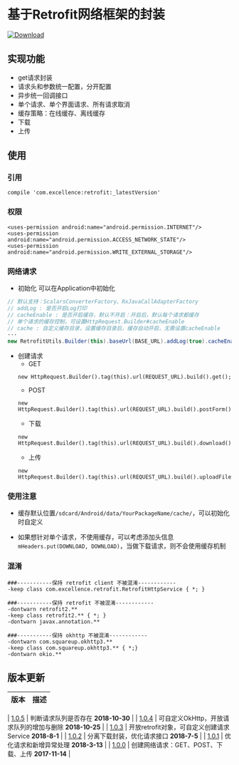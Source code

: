 # 基于Retrofit网络框架的封装

[![Download][icon_download]][download]

## 实现功能
* get请求封装
* 请求头和参数统一配置，分开配置
* 异步统一回调接口
* 单个请求、单个界面请求、所有请求取消
* 缓存策略：在线缓存、离线缓存
* 下载
* 上传

## 使用

### 引用
```
compile 'com.excellence:retrofit:_latestVersion'
```

### 权限
```
<uses-permission android:name="android.permission.INTERNET"/>
<uses-permission android:name="android.permission.ACCESS_NETWORK_STATE"/>
<uses-permission android:name="android.permission.WRITE_EXTERNAL_STORAGE"/>
```

### 网络请求

* 初始化
可以在Application中初始化
```java
// 默认支持：ScalarsConverterFactory、RxJavaCallAdapterFactory
// addLog : 是否开启Log打印
// cacheEnable : 是否开启缓存，默认不开启：开启后，默认每个请求都缓存
// 单个请求的缓存控制，可设置HttpRequest.Builder#cacheEnable
// cache : 自定义缓存目录，设置缓存目录后，缓存自动开启，无需设置cacheEnable
···
new RetrofitUtils.Builder(this).baseUrl(BASE_URL).addLog(true).cacheEnable(true).build();
```

* 创建请求
    * GET
    ```
    new HttpRequest.Builder().tag(this).url(REQUEST_URL).build().get();
    ```
    * POST
    ```
    new HttpRequest.Builder().tag(this).url(REQUEST_URL).build().postForm();
    ```
    * 下载
    ```
    new HttpRequest.Builder().tag(this).url(REQUEST_URL).build().download();
    ```
    * 上传
    ```
    new HttpRequest.Builder().tag(this).url(REQUEST_URL).build().uploadFile();
    ```

### 使用注意

* 缓存默认位置`/sdcard/Android/data/YourPackageName/cache/`，可以初始化时自定义

* 如果想针对单个请求，不使用缓存，可以考虑添加头信息`mHeaders.put(DOWNLOAD, DOWNLOAD)`，当做下载请求，则不会使用缓存机制

### 混淆

```
###-----------保持 retrofit client 不被混淆------------
-keep class com.excellence.retrofit.RetrofitHttpService { *; }

###-----------保持 retrofit 不被混淆------------
-dontwarn retrofit2.**
-keep class retrofit2.** { *; }
-dontwarn javax.annotation.**

###-----------保持 okhttp 不被混淆------------
-dontwarn com.squareup.okhttp3.**
-keep class com.squareup.okhttp3.** { *;}
-dontwarn okio.**
```

## 版本更新

| 版本 | 描述 |
| --- | ---- |

| [1.0.5][RetrofitClient1.0.5] | 判断请求队列是否存在 **2018-10-30** |
| [1.0.4][RetrofitClient1.0.4] | 可自定义OkHttp，开放请求队列的增加与删除 **2018-10-25** |
| [1.0.3][RetrofitClient1.0.3] | 开放retrofit对象，可自定义创建请求Service **2018-8-1** |
| [1.0.2][RetrofitClient1.0.2] | 分离下载封装，优化请求接口 **2018-7-5** |
| [1.0.1][RetrofitClient1.0.1] | 优化请求和新增异常处理 **2018-3-13** |
| [1.0.0][RetrofitClient1.0.0] | 创建网络请求：GET、POST、下载、上传 **2017-11-14** |

<!-- 网站链接 -->

[download]:https://bintray.com/veizhang/maven/retrofit/_latestVersion "Latest version"

<!-- 图片链接 -->

[icon_download]:https://api.bintray.com/packages/veizhang/maven/retrofit/images/download.svg

<!-- 版本 -->

[RetrofitClient1.0.5]:https://bintray.com/veizhang/maven/retrofit/1.0.5
[RetrofitClient1.0.4]:https://bintray.com/veizhang/maven/retrofit/1.0.4
[RetrofitClient1.0.3]:https://bintray.com/veizhang/maven/retrofit/1.0.3
[RetrofitClient1.0.2]:https://bintray.com/veizhang/maven/retrofit/1.0.2
[RetrofitClient1.0.1]:https://bintray.com/veizhang/maven/retrofit/1.0.1
[RetrofitClient1.0.0]:https://bintray.com/veizhang/maven/retrofit/1.0.0


<!--


同步请求、异步请求：部分请求，下载没有做

下载断点、下载进度：https://www.jianshu.com/p/8a67302a3377 （不一定重写，哪种方便用哪种）重写ResponseBody的方式、https://www.jianshu.com/p/982a005de665 https://blog.csdn.net/ljd2038/article/details/51189334

上传断点、进度

批量上传

图文上传

New：

参数不能为空，要么设置""，否则会报错：java.lang.IllegalArgumentException: Query map contained null value for key

处理异常时，根据是否开启缓存配置，来处理，有可能网页返回的就是空

-->